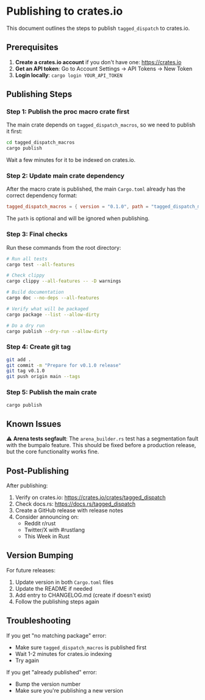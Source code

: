 # Publishing to crates.io

This document outlines the steps to publish `tagged_dispatch` to crates.io.

## Prerequisites

1. **Create a crates.io account** if you don't have one: https://crates.io
2. **Get an API token**: Go to Account Settings → API Tokens → New Token
3. **Login locally**: `cargo login YOUR_API_TOKEN`

## Publishing Steps

### Step 1: Publish the proc macro crate first

The main crate depends on `tagged_dispatch_macros`, so we need to publish it first:

```bash
cd tagged_dispatch_macros
cargo publish
```

Wait a few minutes for it to be indexed on crates.io.

### Step 2: Update main crate dependency

After the macro crate is published, the main `Cargo.toml` already has the correct dependency format:
```toml
tagged_dispatch_macros = { version = "0.1.0", path = "tagged_dispatch_macros" }
```

The `path` is optional and will be ignored when publishing.

### Step 3: Final checks

Run these commands from the root directory:

```bash
# Run all tests
cargo test --all-features

# Check clippy
cargo clippy --all-features -- -D warnings

# Build documentation
cargo doc --no-deps --all-features

# Verify what will be packaged
cargo package --list --allow-dirty

# Do a dry run
cargo publish --dry-run --allow-dirty
```

### Step 4: Create git tag

```bash
git add .
git commit -m "Prepare for v0.1.0 release"
git tag v0.1.0
git push origin main --tags
```

### Step 5: Publish the main crate

```bash
cargo publish
```

## Known Issues

⚠️ **Arena tests segfault**: The `arena_builder.rs` test has a segmentation fault with the bumpalo feature. This should be fixed before a production release, but the core functionality works fine.

## Post-Publishing

After publishing:

1. Verify on crates.io: https://crates.io/crates/tagged_dispatch
2. Check docs.rs: https://docs.rs/tagged_dispatch
3. Create a GitHub release with release notes
4. Consider announcing on:
   - Reddit r/rust
   - Twitter/X with #rustlang
   - This Week in Rust

## Version Bumping

For future releases:

1. Update version in both `Cargo.toml` files
2. Update the README if needed
3. Add entry to CHANGELOG.md (create if doesn't exist)
4. Follow the publishing steps again

## Troubleshooting

If you get "no matching package" error:
- Make sure `tagged_dispatch_macros` is published first
- Wait 1-2 minutes for crates.io indexing
- Try again

If you get "already published" error:
- Bump the version number
- Make sure you're publishing a new version